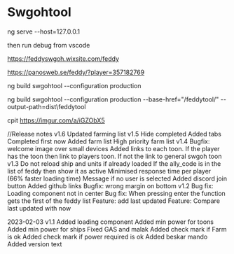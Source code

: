 # Swgohtool

ng serve --host=127.0.0.1

then run debug from vscode

https://feddyswgoh.wixsite.com/feddy
 
https://panosweb.se/feddy/?player=357182769

ng build swgohtool --configuration production

ng build swgohtool --configuration production --base-href="/feddytool/" --output-path=dist\feddytool


cpit
https://imgur.com/a/iGZObX5

//Release notes
v1.6
    Updated farming list
v1.5
    Hide completed
    Added tabs
    Completed first now
    Added farm list
    High priority farm list
v1.4
    Bugfix: welcome image over small devices
    Added links to each toon. If the player has the toon then link to players toon. If not the link to general swgoh toon
v1.3
    Do not reload ship and units if already loaded
    If the ally_code is in the list of feddy then show it as active
    Minimised response time per player (66% faster loading time)
    Message if no user is selected
    Added discord join button
    Added github links
    Bugfix: wrong margin on bottom
v1.2
    Bug fix: Loading component not in center
    Bug fix: When pressing enter the function gets the first of the feddy list
    Feature: add last updated
    Feature: Compare last updated with now
    

2023-02-03 v1.1
    Added loading component
    Added min power for toons
    Added min power for ships
    Fixed GAS and malak
    Added check mark if Farm is ok
    Added check mark if power required is ok
    Added beskar mando
    Added version text
